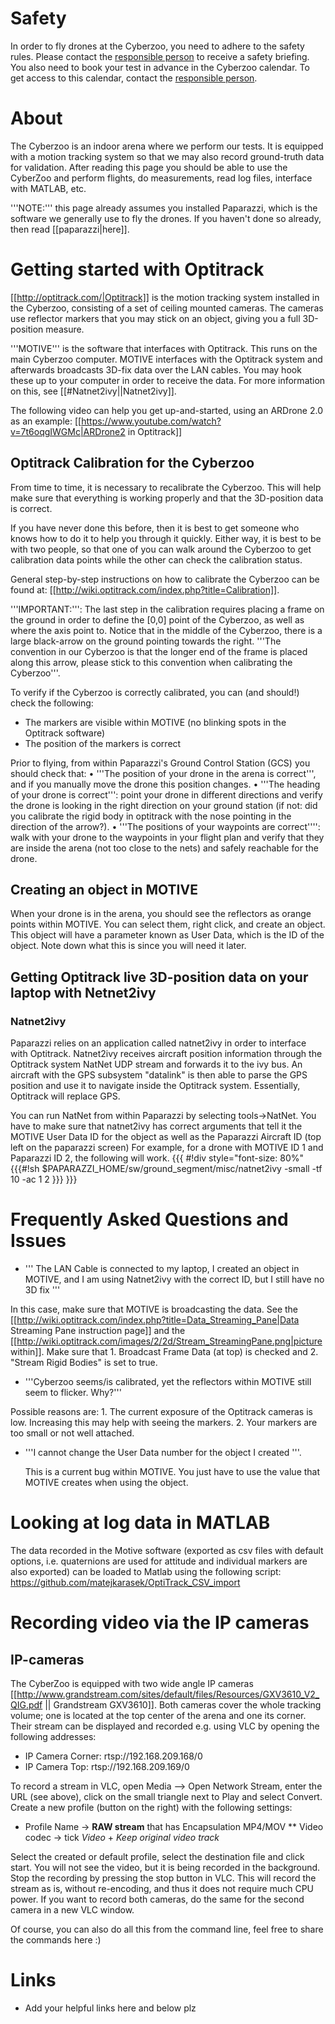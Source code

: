 # Safety

In order to fly drones at the Cyberzoo, you need to adhere to the safety rules.
Please contact the [responsible person](Responsible-Persons) to receive a safety briefing.
You also need to book your test in advance in the Cyberzoo calendar.
To get access to this calendar, contact the [responsible person](Responsible-Persons).

# About

The Cyberzoo is an indoor arena where we perform our tests. It is equipped with a motion tracking system so that we may also record ground-truth data for validation. After reading this page you should be able to use the CyberZoo and perform flights, do measurements, read log files, interface with MATLAB, etc.

'''NOTE:''' this page already assumes you installed Paparazzi, which is the software we generally use to fly the drones. If you haven't done so already, then read [[paparazzi|here]].

# Getting started with Optitrack

[[http://optitrack.com/|Optitrack]] is the motion tracking system installed in the Cyberzoo, consisting of a set of ceiling mounted cameras. The cameras use reflector markers that you may stick on an object, giving you a full 3D-position measure.

'''MOTIVE''' is the software that interfaces with Optitrack. This runs on the main Cyberzoo computer. MOTIVE interfaces with the Optitrack system and afterwards broadcasts 3D-fix data over the LAN cables. You may hook these up to your computer in order to receive the data. For more information on this, see [[#Natnet2ivy||Natnet2ivy]].

The following video can help you get up-and-started, using an ARDrone 2.0 as an example: [[https://www.youtube.com/watch?v=7t6oqgIWGMc|ARDrone2 in Optitrack]]

## Optitrack Calibration for the Cyberzoo
From time to time, it is necessary to recalibrate the Cyberzoo. This will help make sure that everything is working properly and that the 3D-position data is correct.

If you have never done this before, then it is best to get someone who knows how to do it to help you through it quickly. Either way, it is best to be with two people, so that one of you can walk around the Cyberzoo to get calibration data points while the other can check the calibration status.

General step-by-step instructions on how to calibrate the Cyberzoo can be found at: [[http://wiki.optitrack.com/index.php?title=Calibration]].

'''IMPORTANT:''': The last step in the calibration requires placing a frame on the ground in order to define the [0,0] point of the Cyberzoo, as well as where the axis point to. Notice that in the middle of the Cyberzoo, there is a large black-arrow on the ground pointing towards the right. '''The convention in our Cyberzoo is that the longer end of the frame is placed along this arrow, please stick to this convention when calibrating the Cyberzoo'''.

To verify if the Cyberzoo is correctly calibrated, you can (and should!) check the following:
* The markers are visible within MOTIVE (no blinking spots in the Optitrack software)
* The position of the markers is correct

Prior to flying, from within Paparazzi's Ground Control Station (GCS) you should check that:
• '''The position of your drone in the arena is correct''', and if you manually move the drone this position changes.
• '''The heading of your drone is correct''': point your drone in different directions and verify the drone is looking in the right direction on your ground station (if not: did you calibrate the rigid body in optitrack with the nose pointing in the direction of the arrow?).
• '''The positions of your waypoints are correct'''': walk with your drone to the waypoints in your flight plan and verify that they are inside the arena (not too close to the nets) and safely reachable for the drone.

## Creating an object in MOTIVE
When your drone is in the arena, you should see the reflectors as orange points within MOTIVE. You can select them, right click, and create an object. This object will have a parameter known as User Data, which is the ID of the object. Note down what this is since you will need it later.

## Getting Optitrack live 3D-position data on your laptop with Netnet2ivy

### Natnet2ivy
Paparazzi relies on an application called natnet2ivy in order to interface with Optitrack. 
Natnet2ivy receives aircraft position information through the Optitrack system NatNet UDP stream and forwards it to the ivy bus. An aircraft with the GPS subsystem "datalink" is then able to parse the GPS position and use it to navigate inside the Optitrack system. Essentially, Optitrack will replace GPS.

You can run NatNet from within Paparazzi by selecting tools->NatNet.
You have to make sure that natnet2ivy has correct arguments that tell it the MOTIVE User Data ID for the object as well as the Paparazzi Aircraft ID (top left on the paparazzi screen)
For example, for a drone with MOTIVE ID 1 and Paparazzi ID 2, the following will work.
{{{
#!div style="font-size: 80%"
  {{{#!sh
$PAPARAZZI_HOME/sw/ground_segment/misc/natnet2ivy  -small  -tf 10 -ac 1 2
  }}}
}}}


# Frequently Asked Questions and Issues
* ''' The LAN Cable is connected to my laptop, I created an object in MOTIVE, and I am using Natnet2ivy with the correct ID, but I still have no 3D fix '''

 In this case, make sure that MOTIVE is broadcasting the data. See the [[http://wiki.optitrack.com/index.php?title=Data_Streaming_Pane|Data Streaming Pane instruction page]] and the [[http://wiki.optitrack.com/images/2/2d/Stream_StreamingPane.png|picture within]]. Make sure that 1. Broadcast Frame Data (at top) is checked and 2. "Stream Rigid Bodies" is set to true.

* '''Cyberzoo seems/is calibrated, yet the reflectors within MOTIVE still seem to flicker. Why?'''

Possible reasons are:
      1. The current exposure of the Optitrack cameras is low. Increasing this may help with seeing the markers.
      2. Your markers are too small or not well attached.

* '''I cannot change the User Data number for the object I created '''.

  This is a current bug within MOTIVE. You just have to use the value that MOTIVE creates when using the object.

# Looking at log data in MATLAB

The data recorded in the Motive software (exported as csv files with default options, i.e. quaternions are used for attitude and individual markers are also exported) can be loaded to Matlab using the following script:
https://github.com/matejkarasek/OptiTrack_CSV_import

# Recording video via the IP cameras 

## IP-cameras

The CyberZoo is equipped with two wide angle IP cameras [[http://www.grandstream.com/sites/default/files/Resources/GXV3610_V2_QIG.pdf || Grandstream GXV3610]]. Both cameras cover the whole tracking volume; one is located at the top center of the arena and one its corner. Their stream can be displayed and recorded e.g. using VLC by opening the following addresses:

* IP Camera Corner: rtsp://192.168.209.168/0
* IP Camera Top: rtsp://192.168.209.169/0

To record a stream in VLC, open Media --> Open Network Stream, enter the URL (see above), click on the small triangle next to Play and select Convert. Create a new profile (button on the right) with  the following settings:

* Profile Name -> **RAW stream** that has Encapsulation MP4/MOV
** Video codec -> tick _Video_ + _Keep original video track_

Select the created or default profile, select the destination file and click start. You will not see the video, but it is being recorded in the background. Stop the recording by pressing the stop button in VLC. This will record the stream as is, without re-encoding, and thus it does not require much CPU power. If you want to record both cameras, do the same for the second camera in a new VLC window.

Of course, you can also do all this from the command line, feel free to share the commands here :)

# Links

* Add your helpful links here and below plz

